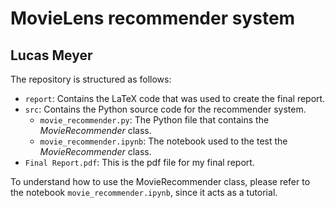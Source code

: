 # MovieLens recommender system
## Lucas Meyer

The repository is structured as follows:
 - ``report``: Contains the LaTeX code that was used to create the final report.
 - ``src``: Contains the Python source code for the recommender system.
   - ``movie_recommender.py``: The Python file that contains the *MovieRecommender* class.
   - ``movie_recommender.ipynb``: The notebook used to the test the *MovieRecommender* class.
 - ``Final Report.pdf``: This is the pdf file for my final report.
 
To understand how to use the MovieRecommender class, please refer to the notebook ``movie_recommender.ipynb``, since it acts as a tutorial.
